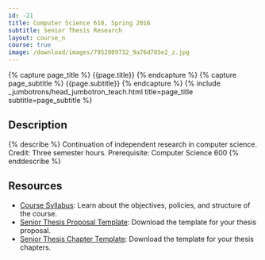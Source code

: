```yaml
---
id: -21
title: Computer Science 610, Spring 2016
subtitle: Senior Thesis Research
layout: course_n
course: true
image: /download/images/7952809732_9a76d705e2_z.jpg
---
```


{% capture page_title %} {{page.title}} {% endcapture %}
{% capture page_subtitle %} {{page.subtitle}} {% endcapture %}
{% include _jumbotrons/head_jumbotron_teach.html title=page_title subtitle=page_subtitle %}

## Description

{% describe %}
Continuation of independent research in computer science. Credit: Three semester hours. Prerequisite: Computer Science 600
{% enddescribe %}

## Resources

<ul>

<li><a href="{{site.baseurl}}teaching/cs610S2016/provide/syllabusspring/cs610Spring2016_syllabus.pdf"
class="major">Course Syllabus</a>: Learn about the objectives, policies, and structure of the course.</li>

<li><a href="{{site.baseurl}}teaching/cs610S2016/provide/template/senior_thesis_proposal_template.zip"
class="major">Senior Thesis Proposal Template</a>: Download the template for your thesis proposal.</li>

<li><a href="{{site.baseurl}}teaching/cs610S2016/provide/template/AllegThesis.zip"
class="major">Senior Thesis Chapter Template</a>: Download the template for your thesis chapters.</li>

</ul>
